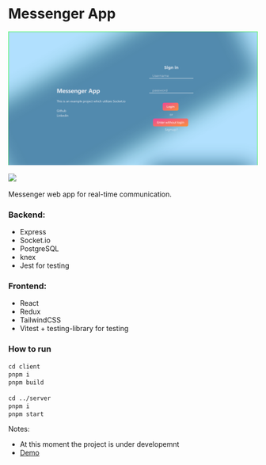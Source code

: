 # Messenger App

![Front Page](images//image1.png)

![]('images/gif.gif)

Messenger web app for real-time communication.

### Backend:
- Express
- Socket.io
- PostgreSQL
- knex
- Jest for testing

### Frontend:
- React
- Redux
- TailwindCSS
- Vitest + testing-library for testing

### How to run

```
cd client
pnpm i
pnpm build

cd ../server
pnpm i
pnpm start
```

Notes:

- At this moment the project is under developemnt
- [Demo](https://messengerapp-627o.onrender.com)